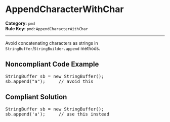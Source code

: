 # AppendCharacterWithChar
**Category:** `pmd`<br/>
**Rule Key:** `pmd:AppendCharacterWithChar`<br/>


-----

<!-- (c) 2019 PMD -->
Avoid concatenating characters as strings in <code>StringBuffer</code>/<code>StringBuilder.append</code> methods.

<h2>Noncompliant Code Example</h2>
<pre>
StringBuffer sb = new StringBuffer();
sb.append("a");     // avoid this
</pre>
<h2>Compliant Solution</h2>
<pre>
StringBuffer sb = new StringBuffer();
sb.append('a');     // use this instead
</pre>
